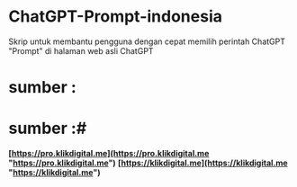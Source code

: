 # ChatGPT-Prompt-indonesia
Skrip untuk membantu pengguna dengan cepat memilih perintah ChatGPT "Prompt" di halaman web asli ChatGPT
# sumber : 
# sumber :# 
**[https://pro.klikdigital.me](https://pro.klikdigital.me "https://pro.klikdigital.me")**
**[https://klikdigital.me](https://klikdigital.me "https://klikdigital.me")**
